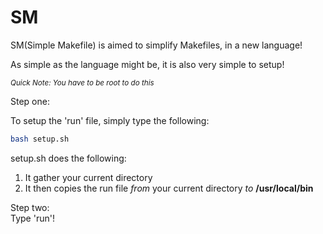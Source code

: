 # SM
SM(Simple Makefile) is aimed to simplify Makefiles, in a new language!

As simple as the language might be, it is also very simple to setup!

<sub>_Quick Note: You have to be root to do this_</sub>

Step one:

To setup the 'run' file, simply type the following:
```sh
bash setup.sh
```

setup.sh does the following:
1. It gather your current directory
2. It then copies the run file _from_ your current directory _to_ **/usr/local/bin**

Step two: </br>
Type 'run'!
